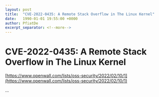 ```yaml
---
layout: post
title:  "CVE-2022-0435: A Remote Stack Overflow in The Linux Kernel"
date:   1990-01-01 19:55:00 +0000
author: PfiatDe
excerpt_separator: <!--more-->
---
```


# CVE-2022-0435: A Remote Stack Overflow in The Linux Kernel

[https://www.openwall.com/lists/oss-security/2022/02/10/1](https://www.openwall.com/lists/oss-security/2022/02/10/1)

...
<!--more-->
